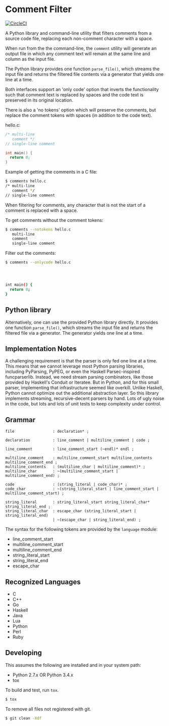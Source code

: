 Comment Filter
==============

[![CircleCI](https://circleci.com/gh/codeauroraforum/comment-filter.svg?style=svg)](https://circleci.com/gh/codeauroraforum/comment-filter)

A Python library and command-line utility that filters comments from a source
code file, replacing each non-comment character with a space.

When run from the the command-line, the `comment` utility will generate an
output file in which any comment text will remain at the same line and column
as the input file.

The Python library provides one function `parse_file()`, which streams the
input file and returns the filtered file contents via a generator that yields
one line at a time.

Both interfaces support an 'only code' option that inverts the functionality
such that comment text is replaced by spaces and the code text is preserved in
its original location.

There is also a 'no tokens' option which will preserve the comments, but
replace the comment tokens with spaces (in addition to the code text).


hello.c:

```c
/* multi-line
   comment */
// single-line comment

int main() {
  return 0;
}
```

Example of getting the comments in a C file:

```bash
$ comments hello.c
/* multi-line
   comment */
// single-line comment
```

When filtering for comments, any character that is not the start of a comment
is replaced with a space.

To get comments without the comment tokens:

```bash
$ comments --notokens hello.c
   multi-line
   comment
   single-line comment
```

Filter out the comments:

```bash
$ comments --onlycode hello.c




int main() {
  return 0;
}
```


Python library
--------------

Alternatively, one can use the provided Python library directly.  It provides
one function `parse_file()`, which streams the input file and returns
the filtered file via a generator.  The generator yields one line at a time.


Implementation Notes
--------------------

A challenging requirement is that the parser is only fed one line at a time.
This means that we cannot leverage most Python parsing libraries, including
PyParsing, PyPEG, or even the Haskell Parsec-inspired funcparserlib.  Instead,
we need stream parsing combinators, like those provided by Haskell's Conduit
or Iteratee.  But in Python, and for this small parser, implementing that
infrastructure seemed like overkill.  Unlike Haskell, Python cannot optimize
out the additional abstraction layer.  So this library implements streaming,
recursive-decent parsers by hand.  Lots of ugly noise in the code, but lots
and lots of unit tests to keep complexity under control.


Grammar
-------

```antlr
file                 : declaration* ;

declaration          : line_comment | multiline_comment | code ;

line_comment         : line_comment_start (~endl)* endl ;

multiline_comment    : multiline_comment_start multiline_contents multiline_comment_end ;
multiline_contents   : (multiline_char | multiline_comment)* ;
multiline_char       : ~(multiline_comment_start | multiline_comment_end) ;

code                 : (string_literal | code_char)* ;
code_char            : ~(string_literal_start | line_comment_start | multiline_comment_start) ;

string_literal       : string_literal_start string_literal_char* string_literal_end ;
string_literal_char  : escape_char (string_literal_start | string_literal_end)
                     | ~(escape_char | string_literal_end) ;
```

The syntax for the following tokens are provided by the `language` module:

  * line_comment_start
  * multiline_comment_start
  * multiline_comment_end
  * string_literal_start
  * string_literal_end
  * escape_char


Recognized Languages
--------------------

  * C
  * C++
  * Go
  * Haskell
  * Java
  * Lua
  * Python
  * Perl
  * Ruby


Developing
----------

This assumes the following are installed and in your system path:

   * Python 2.7.x OR Python 3.4.x
   * tox

To build and test, run `tox`.

```bash
$ tox
```

To remove all files not registered with git.

```bash
$ git clean -Xdf
```

